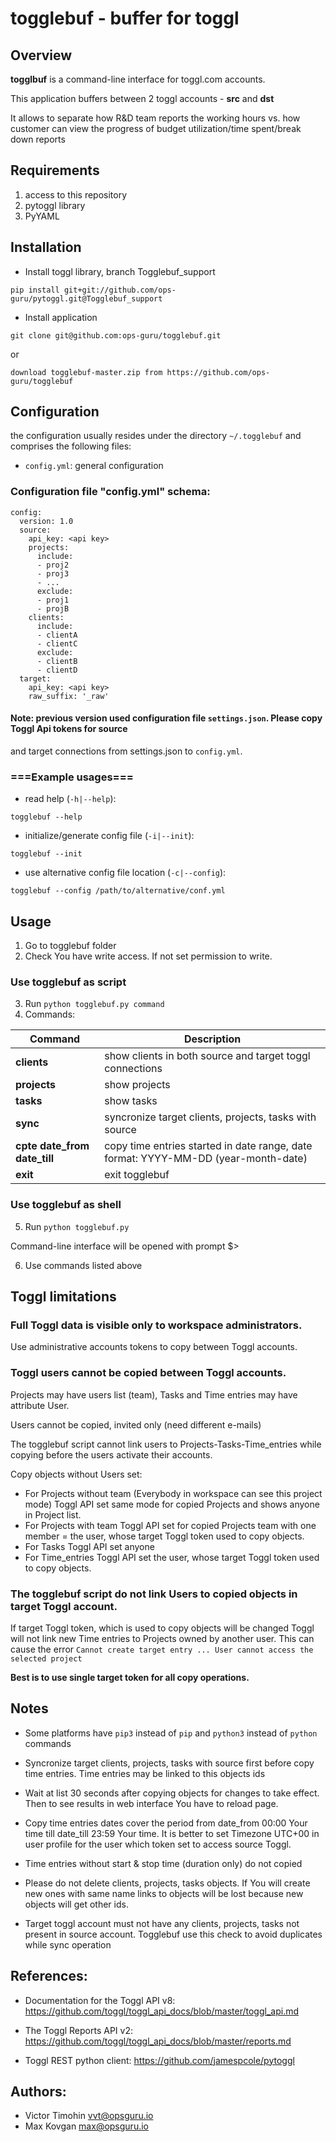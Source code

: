 # togglebuf - buffer for toggl

## Overview

**togglbuf** is a command-line interface for toggl.com accounts.

This application buffers between 2 toggl accounts - **src** and **dst**

It allows to separate how R&D team reports the working hours vs. how customer can view the progress of budget utilization/time spent/break down reports


## Requirements

1. access to this repository
2. pytoggl library
3. PyYAML


## Installation

* Install toggl library, branch Togglebuf_support

`pip install git+git://github.com/ops-guru/pytoggl.git@Togglebuf_support`

* Install application

`git clone git@github.com:ops-guru/togglebuf.git`

or

`download togglebuf-master.zip from https://github.com/ops-guru/togglebuf`


## Configuration

the configuration usually resides under the directory `~/.togglebuf` and comprises the following files:
- `config.yml`: general configuration

### Configuration file "config.yml" schema:

```
config:
  version: 1.0
  source:
    api_key: <api key>
    projects:
      include:
      - proj2
      - proj3
      - ...
      exclude:
      - proj1
      - projB
    clients:
      include:
      - clientA
      - clientC
      exclude:
      - clientB
      - clientD
  target:
    api_key: <api key>
    raw_suffix: '_raw'
```

#### Note: previous version used configuration file `settings.json`. Please copy Toggl Api tokens for source
and target connections from settings.json to `config.yml`. 



### ===Example usages===

* read help (`-h|--help`):
```
togglebuf --help
```

* initialize/generate config file (`-i|--init`):
```
togglebuf --init
```

* use alternative config file location (`-c|--config`):
```
togglebuf --config /path/to/alternative/conf.yml
```


## Usage

1. Go to togglebuf folder
2. Check You have write access. If not set permission to write.
### Use togglebuf as script
3. Run `python togglebuf.py command`
4. Commands:

| Command | Description |
|---------|-------------|
| **clients** | show clients in both source and target toggl connections |
| **projects** | show projects |
| **tasks** | show tasks |
| **sync** | syncronize target clients, projects, tasks with source |
| **cpte date_from date_till** | copy time entries started in date range, date format: YYYY-MM-DD (year-month-date) |
| **exit** | exit togglebuf |

### Use togglebuf as shell
5. Run `python togglebuf.py`

Command-line interface will be opened with prompt $>

6. Use commands listed above

## Toggl limitations

### Full Toggl data is visible only to workspace administrators.

Use administrative accounts tokens to copy between Toggl accounts.

### Toggl users cannot be copied between Toggl accounts. 

Projects may have users list (team), Tasks and Time entries may have attribute User.

Users cannot be copied, invited only (need different e-mails)

The togglebuf script cannot link users to Projects-Tasks-Time_entries while copying
before the users activate their accounts.

Copy objects without Users set:

* For Projects without team (Everybody in workspace can see this project mode)
Toggl API set same mode for copied Projects and shows anyone in Project list.
* For Projects with team Toggl API set for copied Projects team with one
member = the user, whose target Toggl token used to copy objects.
* For Tasks Toggl API set anyone
* For Time_entries Toggl API set the user, whose target Toggl token used to copy objects.

### The togglebuf script do not link Users to copied objects in target Toggl account.

If target Toggl token, which is used to copy objects will be changed Toggl will not
link new Time entries to Projects owned by another user. This can cause the error
`Cannot create target entry ... User cannot access the selected project`

**Best is to use single target token for all copy operations.**

## Notes

* Some platforms have `pip3` instead of `pip` and `python3` instead of `python` commands

* Syncronize target clients, projects, tasks with source first before copy time entries.
Time entries may be linked to this objects ids

* Wait at list 30 seconds after copying objects for changes to take effect. Then to see
results in web interface You have to reload page.

* Copy time entries dates cover the period from date_from 00:00 Your time till date_till
23:59 Your time. It is better to set Timezone UTC+00 in user profile for the user
which token set to access source Toggl.

* Time entries without start & stop time (duration only) do not copied

* Please do not delete clients, projects, tasks objects. If You will create new ones
with same name links to objects will be lost because new objects will get other ids.

* Target toggl account must not have any clients, projects, tasks not present in
source account. Togglebuf use this check to avoid duplicates while sync operation

## References:

- Documentation for the Toggl API v8: <https://github.com/toggl/toggl_api_docs/blob/master/toggl_api.md>

- The Toggl Reports API v2: <https://github.com/toggl/toggl_api_docs/blob/master/reports.md>

- Toggl REST python client: <https://github.com/jamespcole/pytoggl>

## Authors:

- Victor Timohin <vvt@opsguru.io>
- Max Kovgan <max@opsguru.io>
